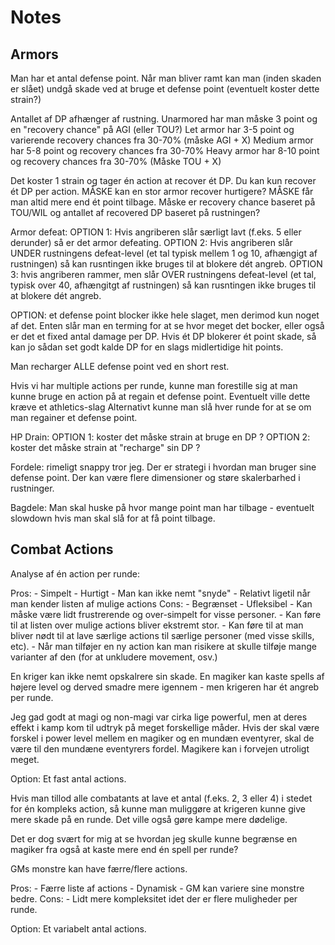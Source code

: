 # Notes


## Armors
Man har et antal defense point.
Når man bliver ramt kan man (inden skaden er slået) undgå skade ved at bruge et defense point (eventuelt koster dette strain?)

Antallet af DP afhænger af rustning.
Unarmored har man måske 3 point og en "recovery chance" på AGI (eller TOU?)
Let armor har 3-5 point og varierende recovery chances fra 30-70% (måske AGI + X)
Medium armor har 5-8 point og recovery chances fra 30-70%
Heavy armor har 8-10 point og recovery chances fra 30-70% (Måske TOU + X)

Det koster 1 strain og tager én action at recover ét DP. Du kan kun recover ét DP per action.
MÅSKE kan en stor armor recover hurtigere?
MÅSKE får man altid mere end ét point tilbage. Måske er recovery chance baseret på TOU/WIL
og antallet af recovered DP baseret på rustningen?


Armor defeat:
OPTION 1: Hvis angriberen slår særligt lavt (f.eks. 5 eller derunder) så er det armor defeating.
OPTION 2: Hvis angriberen slår UNDER rustningens defeat-level (et tal typisk mellem 1 og 10, afhængigt af rustningen) så
          kan rusntingen ikke bruges til at blokere dét angreb.
OPTION 3: hvis angriberen rammer, men slår OVER rustningens defeat-level (et tal, typisk over 40, afhængitgt af rustningen)
          så kan rusntingen ikke bruges til at blokere dét angreb.


OPTION: et defense point blocker ikke hele slaget, men derimod kun noget af det.
Enten slår man en terming for at se hvor meget det bocker, eller også er det et
fixed antal damage per DP.
Hvis ét DP blokerer ét point skade, så kan jo sådan set godt kalde DP for en slags
midlertidige hit points.

Man recharger ALLE defense point ved en short rest.

Hvis vi har multiple actions per runde, kunne man forestille sig at man kunne bruge en action på at regain et defense point.
Eventuelt ville dette kræve et athletics-slag
Alternativt kunne man slå hver runde for at se om man regainer et defense point.

HP Drain:
OPTION 1: koster det måske strain at bruge en DP ?
OPTION 2: koster det måske strain at "recharge" sin DP ?


Fordele: rimeligt snappy tror jeg.
Der er strategi i hvordan man bruger sine defense point.
Der kan være flere dimensioner og støre skalerbarhed i rustninger.

Bagdele: Man skal huske på hvor mange point man har tilbage - eventuelt slowdown hvis man
skal slå for at få point tilbage.


## Combat Actions

Analyse af én action per runde:

Pros:
    - Simpelt
    - Hurtigt
    - Man kan ikke nemt "snyde"
    - Relativt ligetil når man kender listen af mulige actions
Cons:
    - Begrænset
    - Ufleksibel
    - Kan måske være lidt frustrerende og over-simpelt for visse personer.
    - Kan føre til at listen over mulige actions bliver ekstremt stor.
    - Kan føre til at man bliver nødt til at lave særlige actions til særlige
      personer (med visse skills, etc).
    - Når man tilføjer en ny action kan man risikere at skulle tilføje mange
      varianter af den (for at unkludere movement, osv.)

En kriger kan ikke nemt opskalrere sin skade. En magiker kan kaste spells
af højere level og derved smadre mere igennem - men krigeren har ét angreb per
runde.

Jeg gad godt at magi og non-magi var cirka lige powerful,
men at deres effekt i kamp kom til udtryk på meget forskellige
måder.  Hvis der skal være forskel i power level mellem en magiker og en
mundæn eventyrer, skal de være til den mundæne eventyrers fordel.
Magikere kan i forvejen utroligt meget.

Option: Et fast antal actions.

Hvis man tillod alle combatants at lave et antal (f.eks. 2, 3 eller 4)
i stedet for én kompleks action, så kunne man muliggøre at krigeren
kunne give mere skade på en runde. Det ville også gøre kampe mere dødelige.

Det er dog svært for mig at se hvordan jeg skulle kunne begrænse en magiker
fra også at kaste mere end én spell per runde?

GMs monstre kan have færre/flere actions.

Pros:
    - Færre liste af actions
    - Dynamisk
    - GM kan variere sine monstre bedre.
Cons:
    - Lidt mere kompleksitet idet der er flere muligheder per runde.

Option: Et variabelt antal actions.
